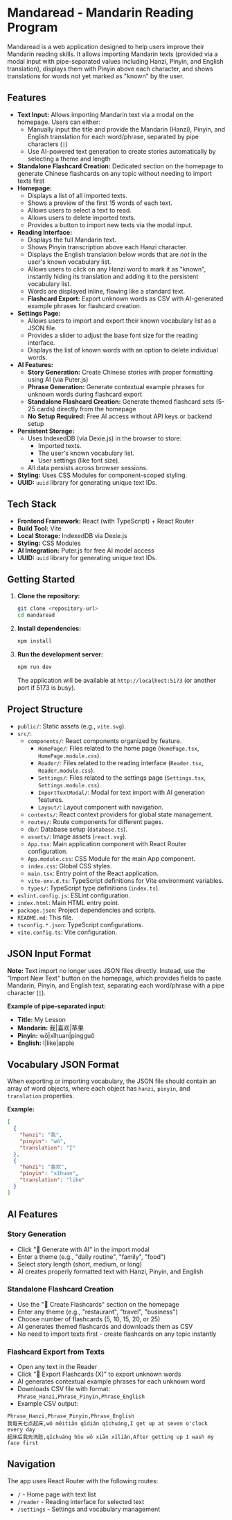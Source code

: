 # Mandaread - Mandarin Reading Program

Mandaread is a web application designed to help users improve their Mandarin reading skills. It allows importing Mandarin texts (provided via a modal input with pipe-separated values including Hanzi, Pinyin, and English translation), displays them with Pinyin above each character, and shows translations for words not yet marked as "known" by the user.

## Features

*   **Text Input:** Allows importing Mandarin text via a modal on the homepage. Users can either:
    *   Manually input the title and provide the Mandarin (Hanzi), Pinyin, and English translation for each word/phrase, separated by pipe characters (`|`)
    *   Use AI-powered text generation to create stories automatically by selecting a theme and length
*   **Standalone Flashcard Creation:** Dedicated section on the homepage to generate Chinese flashcards on any topic without needing to import texts first
*   **Homepage:**
    *   Displays a list of all imported texts.
    *   Shows a preview of the first 15 words of each text.
    *   Allows users to select a text to read.
    *   Allows users to delete imported texts.
    *   Provides a button to import new texts via the modal input.
*   **Reading Interface:**
    *   Displays the full Mandarin text.
    *   Shows Pinyin transcription above each Hanzi character.
    *   Displays the English translation below words that are *not* in the user's known vocabulary list.
    *   Allows users to click on any Hanzi word to mark it as "known", instantly hiding its translation and adding it to the persistent vocabulary list.
    *   Words are displayed inline, flowing like a standard text.
    *   **Flashcard Export:** Export unknown words as CSV with AI-generated example phrases for flashcard creation.
*   **Settings Page:**
    *   Allows users to import and export their known vocabulary list as a JSON file.
    *   Provides a slider to adjust the base font size for the reading interface.
    *   Displays the list of known words with an option to delete individual words.
*   **AI Features:**
    *   **Story Generation:** Create Chinese stories with proper formatting using AI (via Puter.js)
    *   **Phrase Generation:** Generate contextual example phrases for unknown words during flashcard export
    *   **Standalone Flashcard Creation:** Generate themed flashcard sets (5-25 cards) directly from the homepage
    *   **No Setup Required:** Free AI access without API keys or backend setup
*   **Persistent Storage:**
    *   Uses IndexedDB (via Dexie.js) in the browser to store:
        *   Imported texts.
        *   The user's known vocabulary list.
        *   User settings (like font size).
    *   All data persists across browser sessions.
*   **Styling:** Uses CSS Modules for component-scoped styling.
*   **UUID:** `uuid` library for generating unique text IDs.

## Tech Stack

*   **Frontend Framework:** React (with TypeScript) + React Router
*   **Build Tool:** Vite
*   **Local Storage:** IndexedDB via Dexie.js
*   **Styling:** CSS Modules
*   **AI Integration:** Puter.js for free AI model access
*   **UUID:** `uuid` library for generating unique text IDs.

## Getting Started

1.  **Clone the repository:**
    ```bash
    git clone <repository-url>
    cd mandaread
    ```
2.  **Install dependencies:**
    ```bash
    npm install
    ```
3.  **Run the development server:**
    ```bash
    npm run dev
    ```
    The application will be available at `http://localhost:5173` (or another port if 5173 is busy).

## Project Structure

*   `public/`: Static assets (e.g., `vite.svg`).
*   `src/`:
    *   `components/`: React components organized by feature.
        *   `HomePage/`: Files related to the home page (`HomePage.tsx`, `HomePage.module.css`).
        *   `Reader/`: Files related to the reading interface (`Reader.tsx`, `Reader.module.css`).
        *   `Settings/`: Files related to the settings page (`Settings.tsx`, `Settings.module.css`).
        *   `ImportTextModal/`: Modal for text import with AI generation features.
        *   `Layout/`: Layout component with navigation.
    *   `contexts/`: React context providers for global state management.
    *   `routes/`: Route components for different pages.
    *   `db/`: Database setup (`database.ts`).
    *   `assets/`: Image assets (`react.svg`).
    *   `App.tsx`: Main application component with React Router configuration.
    *   `App.module.css`: CSS Module for the main App component.
    *   `index.css`: Global CSS styles.
    *   `main.tsx`: Entry point of the React application.
    *   `vite-env.d.ts`: TypeScript definitions for Vite environment variables.
    *   `types/`: TypeScript type definitions (`index.ts`).
*   `eslint.config.js`: ESLint configuration.
*   `index.html`: Main HTML entry point.
*   `package.json`: Project dependencies and scripts.
*   `README.md`: This file.
*   `tsconfig.*.json`: TypeScript configurations.
*   `vite.config.ts`: Vite configuration.

## JSON Input Format

**Note:** Text import no longer uses JSON files directly. Instead, use the "Import New Text" button on the homepage, which provides fields to paste Mandarin, Pinyin, and English text, separating each word/phrase with a pipe character (`|`).

**Example of pipe-separated input:**

*   **Title:** My Lesson
*   **Mandarin:** 我|喜欢|苹果
*   **Pinyin:** wǒ|xǐhuan|píngguǒ
*   **English:** I|like|apple

## Vocabulary JSON Format

When exporting or importing vocabulary, the JSON file should contain an array of word objects, where each object has `hanzi`, `pinyin`, and `translation` properties.

**Example:**

```json
[
  {
    "hanzi": "我",
    "pinyin": "wǒ",
    "translation": "I"
  },
  {
    "hanzi": "喜欢",
    "pinyin": "xǐhuan",
    "translation": "like"
  }
]
```

## AI Features

### Story Generation
- Click "🤖 Generate with AI" in the import modal
- Enter a theme (e.g., "daily routine", "family", "food")
- Select story length (short, medium, or long)
- AI creates properly formatted text with Hanzi, Pinyin, and English

### Standalone Flashcard Creation
- Use the "🎯 Create Flashcards" section on the homepage
- Enter any theme (e.g., "restaurant", "travel", "business")
- Choose number of flashcards (5, 10, 15, 20, or 25)
- AI generates themed flashcards and downloads them as CSV
- No need to import texts first - create flashcards on any topic instantly

### Flashcard Export from Texts
- Open any text in the Reader
- Click "📄 Export Flashcards (X)" to export unknown words
- AI generates contextual example phrases for each unknown word
- Downloads CSV file with format: `Phrase_Hanzi,Phrase_Pinyin,Phrase_English`
- Example CSV output:
```csv
Phrase_Hanzi,Phrase_Pinyin,Phrase_English
我每天七点起床,wǒ měitiān qīdiǎn qǐchuáng,I get up at seven o'clock every day
起床后我先洗脸,qǐchuáng hòu wǒ xiān xǐliǎn,After getting up I wash my face first
```

## Navigation
The app uses React Router with the following routes:
- `/` - Home page with text list
- `/reader` - Reading interface for selected text
- `/settings` - Settings and vocabulary management
